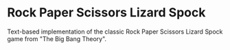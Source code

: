 # Rock Paper Scissors Lizard Spock
Text-based implementation of the classic Rock Paper Scissors Lizard Spock game from "The Big Bang Theory".
